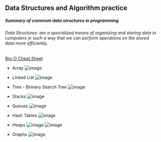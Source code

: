 ## Data Structures and Algorithm practice

##### Summary of commom data structures in programming 

###### Data Structures: are a specialized means of organizing and storing data in computers in such a way that we can perform operations on the stored data more efficiently.
[Big-O Cheat Sheet](https://www.bigocheatsheet.com/) 

- Array
![image](https://user-images.githubusercontent.com/58893954/141718608-32b8ce69-bf2c-4b30-854a-094bc999e47a.png)

- Linked List
![image](https://user-images.githubusercontent.com/58893954/141718691-d625cad8-1e63-4f8d-9592-071eae7c9b93.png)

- Tree - Binnary Search Tree
![image](https://user-images.githubusercontent.com/58893954/141718999-d55c1426-fa65-4320-8196-e9cd32a823cc.png)

- Stacks
![image](https://user-images.githubusercontent.com/58893954/141718733-2f67a269-8a8f-445c-b317-f3724fc02813.png)

- Queues
![image](https://user-images.githubusercontent.com/58893954/141718889-11fdbc90-2559-4483-aca1-ad4dc9de2cbe.png)

- Hash Tables
![image](https://user-images.githubusercontent.com/58893954/141718920-b4681745-a11a-42a9-b76d-ff8a259fc860.png)

- Heaps
![image](https://user-images.githubusercontent.com/58893954/141719096-d5b6980b-08c1-4dba-b28b-3e902b0e73f8.png)
![image](https://user-images.githubusercontent.com/58893954/141719115-a766a0d5-01d2-4d68-9044-d74819e6ee67.png)

- Graphs 
![image](https://user-images.githubusercontent.com/58893954/141719203-bf1ab5ca-1522-49fb-951d-20dc10362fcc.png)



